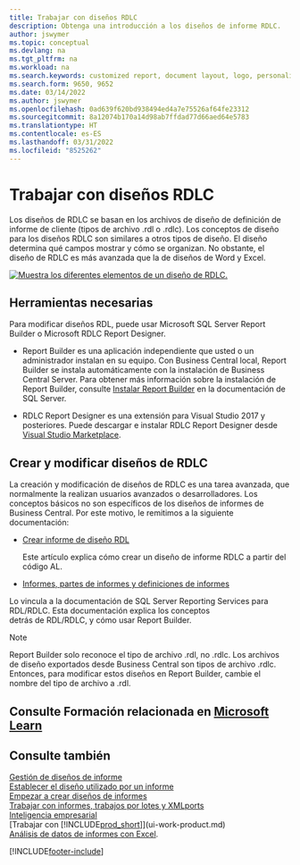```yaml
---
title: Trabajar con diseños RDLC
description: Obtenga una introducción a los diseños de informe RDLC.
author: jswymer
ms.topic: conceptual
ms.devlang: na
ms.tgt_pltfrm: na
ms.workload: na
ms.search.keywords: customized report, document layout, logo, personalize
ms.search.form: 9650, 9652
ms.date: 03/14/2022
ms.author: jswymer
ms.openlocfilehash: 0ad639f620bd938494ed4a7e75526af64fe23312
ms.sourcegitcommit: 8a12074b170a14d98ab7ffdad77d66aed64e5783
ms.translationtype: HT
ms.contentlocale: es-ES
ms.lasthandoff: 03/31/2022
ms.locfileid: "8525262"
---
```

# <a name="working-with-rdlc-layouts"></a>Trabajar con diseños RDLC

Los diseños de RDLC se basan en los archivos de diseño de definición de informe de cliente (tipos de archivo .rdl o .rdlc). Los conceptos de diseño para los diseños RDLC son similares a otros tipos de diseño. El diseño determina qué campos mostrar y cómo se organizan. No obstante, el diseño de RDLC es más avanzada que la de diseños de Word y Excel.

[![Muestra los diferentes elementos de un diseño de RDLC.](media/rdlc-layout.png)](media/rdlc-layout.png#lightbox)

## <a name="required-tools"></a>Herramientas necesarias

Para modificar diseños RDL, puede usar Microsoft SQL Server Report Builder o Microsoft RDLC Report Designer.

- Report Builder es una aplicación independiente que usted o un administrador instalan en su equipo. Con Business Central local, Report Builder se instala automáticamente con la instalación de Business Central Server. Para obtener más información sobre la instalación de Report Builder, consulte [Instalar Report Builder](/sql/reporting-services/install-windows/install-report-builder) en la documentación de SQL Server.

- RDLC Report Designer es una extensión para Visual Studio 2017 y posteriores. Puede descargar e instalar RDLC Report Designer desde [Visual Studio Marketplace](https://marketplace.visualstudio.com/items?itemName=ProBITools.MicrosoftRdlcReportDesignerforVisualStudio-18001).

## <a name="create-and-modify-rdlc-layouts"></a>Crear y modificar diseños de RDLC

La creación y modificación de diseños de RDLC es una tarea avanzada, que normalmente la realizan usuarios avanzados o desarrolladores. Los conceptos básicos no son específicos de los diseños de informes de Business Central. Por este motivo, le remitimos a la siguiente documentación:

- [Crear informe de diseño RDL](/dynamics365/business-central/dev-itpro/developer/devenv-howto-rdl-report-layout)

    Este artículo explica cómo crear un diseño de informe RDLC a partir del código AL.

- [Informes, partes de informes y definiciones de informes ](/sql/reporting-services/report-design/reports-report-parts-and-report-definitions-report-builder-and-ssrs?)

 Lo vincula a la documentación de SQL Server Reporting Services para RDL/RDLC. Esta documentación explica los conceptos  
detrás de RDL/RDLC, y cómo usar Report Builder.

> [!NOTE]
> Report Builder solo reconoce el tipo de archivo .rdl, no .rdlc. Los archivos de diseño exportados desde Business Central son tipos de archivo .rdlc. Entonces, para modificar estos diseños en Report Builder, cambie el nombre del tipo de archivo a .rdl.

## <a name="see-related-training-at-microsoft-learn"></a>Consulte Formación relacionada en [Microsoft Learn](/learn/modules/change-documents-dynamics-365-business-central/index)

## <a name="see-also"></a>Consulte también

[Gestión de diseños de informe](ui-manage-report-layouts.md)  
[Establecer el diseño utilizado por un informe](ui-set-report-layout.md)  
[Empezar a crear diseños de informes](ui-get-started-layouts.md)  
[Trabajar con informes, trabajos por lotes y XMLports](ui-work-report.md)  
[Inteligencia empresarial](bi.md)  
[Trabajar con [!INCLUDE[prod_short](includes/prod_short.md)]](ui-work-product.md)  
[Análisis de datos de informes con Excel](report-analyze-excel.md).

[!INCLUDE[footer-include](includes/footer-banner.md)]